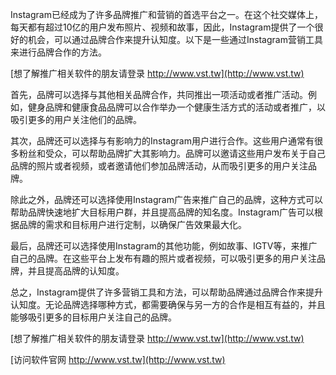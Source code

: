 Instagram已经成为了许多品牌推广和营销的首选平台之一。在这个社交媒体上，每天都有超过10亿的用户发布照片、视频和故事，因此，Instagram提供了一个很好的机会，可以通过品牌合作来提升认知度。以下是一些通过Instagram营销工具来进行品牌合作的方法。

[想了解推广相关软件的朋友请登录 http://www.vst.tw](http://www.vst.tw)

首先，品牌可以选择与其他相关品牌合作，共同推出一项活动或者推广活动。例如，健身品牌和健康食品品牌可以合作举办一个健康生活方式的活动或者推广，以吸引更多的用户关注他们的品牌。

其次，品牌还可以选择与有影响力的Instagram用户进行合作。这些用户通常有很多粉丝和受众，可以帮助品牌扩大其影响力。品牌可以邀请这些用户发布关于自己品牌的照片或者视频，或者邀请他们参加品牌活动，从而吸引更多的用户关注品牌。

除此之外，品牌还可以选择使用Instagram广告来推广自己的品牌，这种方式可以帮助品牌快速地扩大目标用户群，并且提高品牌的知名度。Instagram广告可以根据品牌的需求和目标用户进行定制，以确保广告效果最大化。

最后，品牌还可以选择使用Instagram的其他功能，例如故事、IGTV等，来推广自己的品牌。在这些平台上发布有趣的照片或者视频，可以吸引更多的用户关注品牌，并且提高品牌的认知度。

总之，Instagram提供了许多营销工具和方法，可以帮助品牌通过品牌合作来提升认知度。无论品牌选择哪种方式，都需要确保与另一方的合作是相互有益的，并且能够吸引更多的目标用户关注自己的品牌。

[想了解推广相关软件的朋友请登录 http://www.vst.tw](http://www.vst.tw)


[访问软件官网 http://www.vst.tw](http://www.vst.tw)
